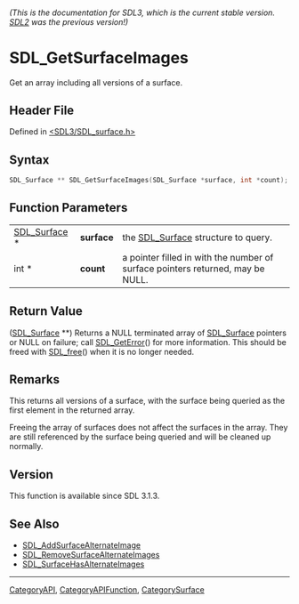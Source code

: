 ###### (This is the documentation for SDL3, which is the current stable version. [SDL2](https://wiki.libsdl.org/SDL2/) was the previous version!)
# SDL_GetSurfaceImages

Get an array including all versions of a surface.

## Header File

Defined in [<SDL3/SDL_surface.h>](https://github.com/libsdl-org/SDL/blob/main/include/SDL3/SDL_surface.h)

## Syntax

```c
SDL_Surface ** SDL_GetSurfaceImages(SDL_Surface *surface, int *count);
```

## Function Parameters

|                              |             |                                                                                |
| ---------------------------- | ----------- | ------------------------------------------------------------------------------ |
| [SDL_Surface](SDL_Surface) * | **surface** | the [SDL_Surface](SDL_Surface) structure to query.                             |
| int *                        | **count**   | a pointer filled in with the number of surface pointers returned, may be NULL. |

## Return Value

([SDL_Surface](SDL_Surface) **) Returns a NULL terminated array of
[SDL_Surface](SDL_Surface) pointers or NULL on failure; call
[SDL_GetError](SDL_GetError)() for more information. This should be freed
with [SDL_free](SDL_free)() when it is no longer needed.

## Remarks

This returns all versions of a surface, with the surface being queried as
the first element in the returned array.

Freeing the array of surfaces does not affect the surfaces in the array.
They are still referenced by the surface being queried and will be cleaned
up normally.

## Version

This function is available since SDL 3.1.3.

## See Also

- [SDL_AddSurfaceAlternateImage](SDL_AddSurfaceAlternateImage)
- [SDL_RemoveSurfaceAlternateImages](SDL_RemoveSurfaceAlternateImages)
- [SDL_SurfaceHasAlternateImages](SDL_SurfaceHasAlternateImages)

----
[CategoryAPI](CategoryAPI), [CategoryAPIFunction](CategoryAPIFunction), [CategorySurface](CategorySurface)

